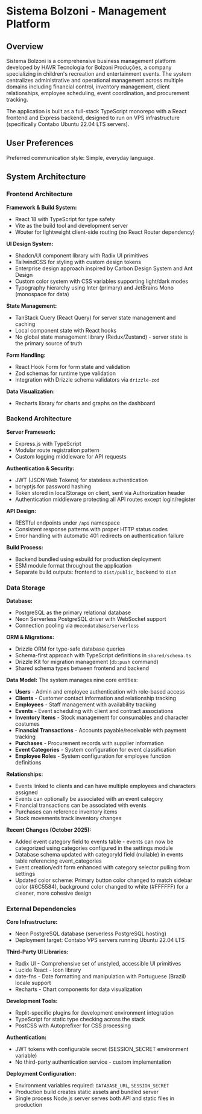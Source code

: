 # Sistema Bolzoni - Management Platform

## Overview

Sistema Bolzoni is a comprehensive business management platform developed by HAVR Tecnologia for Bolzoni Produções, a company specializing in children's recreation and entertainment events. The system centralizes administrative and operational management across multiple domains including financial control, inventory management, client relationships, employee scheduling, event coordination, and procurement tracking.

The application is built as a full-stack TypeScript monorepo with a React frontend and Express backend, designed to run on VPS infrastructure (specifically Contabo Ubuntu 22.04 LTS servers).

## User Preferences

Preferred communication style: Simple, everyday language.

## System Architecture

### Frontend Architecture

**Framework & Build System:**
- React 18 with TypeScript for type safety
- Vite as the build tool and development server
- Wouter for lightweight client-side routing (no React Router dependency)

**UI Design System:**
- Shadcn/UI component library with Radix UI primitives
- TailwindCSS for styling with custom design tokens
- Enterprise design approach inspired by Carbon Design System and Ant Design
- Custom color system with CSS variables supporting light/dark modes
- Typography hierarchy using Inter (primary) and JetBrains Mono (monospace for data)

**State Management:**
- TanStack Query (React Query) for server state management and caching
- Local component state with React hooks
- No global state management library (Redux/Zustand) - server state is the primary source of truth

**Form Handling:**
- React Hook Form for form state and validation
- Zod schemas for runtime type validation
- Integration with Drizzle schema validators via `drizzle-zod`

**Data Visualization:**
- Recharts library for charts and graphs on the dashboard

### Backend Architecture

**Server Framework:**
- Express.js with TypeScript
- Modular route registration pattern
- Custom logging middleware for API requests

**Authentication & Security:**
- JWT (JSON Web Tokens) for stateless authentication
- bcryptjs for password hashing
- Token stored in localStorage on client, sent via Authorization header
- Authentication middleware protecting all API routes except login/register

**API Design:**
- RESTful endpoints under `/api` namespace
- Consistent response patterns with proper HTTP status codes
- Error handling with automatic 401 redirects on authentication failure

**Build Process:**
- Backend bundled using esbuild for production deployment
- ESM module format throughout the application
- Separate build outputs: frontend to `dist/public`, backend to `dist`

### Data Storage

**Database:**
- PostgreSQL as the primary relational database
- Neon Serverless PostgreSQL driver with WebSocket support
- Connection pooling via `@neondatabase/serverless`

**ORM & Migrations:**
- Drizzle ORM for type-safe database queries
- Schema-first approach with TypeScript definitions in `shared/schema.ts`
- Drizzle Kit for migration management (`db:push` command)
- Shared schema types between frontend and backend

**Data Model:**
The system manages nine core entities:
- **Users** - Admin and employee authentication with role-based access
- **Clients** - Customer contact information and relationship tracking
- **Employees** - Staff management with availability tracking
- **Events** - Event scheduling with client and contract associations
- **Inventory Items** - Stock management for consumables and character costumes
- **Financial Transactions** - Accounts payable/receivable with payment tracking
- **Purchases** - Procurement records with supplier information
- **Event Categories** - System configuration for event classification
- **Employee Roles** - System configuration for employee function definitions

**Relationships:**
- Events linked to clients and can have multiple employees and characters assigned
- Events can optionally be associated with an event category
- Financial transactions can be associated with events
- Purchases can reference inventory items
- Stock movements track inventory changes

**Recent Changes (October 2025):**
- Added event category field to events table - events can now be categorized using categories configured in the settings module
- Database schema updated with categoryId field (nullable) in events table referencing event_categories
- Event creation/edit form enhanced with category selector pulling from settings
- Updated color scheme: Primary button color changed to match sidebar color (#6C5584), background color changed to white (#FFFFFF) for a cleaner, more cohesive design

### External Dependencies

**Core Infrastructure:**
- Neon PostgreSQL database (serverless PostgreSQL hosting)
- Deployment target: Contabo VPS servers running Ubuntu 22.04 LTS

**Third-Party UI Libraries:**
- Radix UI - Comprehensive set of unstyled, accessible UI primitives
- Lucide React - Icon library
- date-fns - Date formatting and manipulation with Portuguese (Brazil) locale support
- Recharts - Chart components for data visualization

**Development Tools:**
- Replit-specific plugins for development environment integration
- TypeScript for static type checking across the stack
- PostCSS with Autoprefixer for CSS processing

**Authentication:**
- JWT tokens with configurable secret (SESSION_SECRET environment variable)
- No third-party authentication service - custom implementation

**Deployment Configuration:**
- Environment variables required: `DATABASE_URL`, `SESSION_SECRET`
- Production build creates static assets and bundled server
- Single process Node.js server serves both API and static files in production